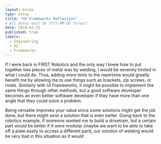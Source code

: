 ```yaml
---
layout: essay
type: essay
title: "UI Frameworks Reflection"
# All dates must be YYYY-MM-DD format!
date: 2024-02-22
published: true
labels:
  - Engineering
  - UI
  - Frameworks
---
```

If I were back in FIRST Robotics and the only way I knew how to put together two pieces of metal was by welding, I would be severely limited in what I could do. Thus, adding more tools to the repertoire would greatly benefit me by allowing me to use things such as brackets, zip screws, or rivets. Similarly with UI Frameworks, it might be possible to implement the same things through other methods, but a good software developer becomes an even better software developer if they have more than one angle that they could solve a problem. 

Being versatile improves your value since some solutions might get the job done, but there might exist a solution that is even better. Going back to the robotics example, if someone wanted me to build a drivetrain, but a certain part would be better if it were modular (maybe we want to be able to take off a plate easily to access a different part), our solution of welding would be very bad in this situation as it would  
